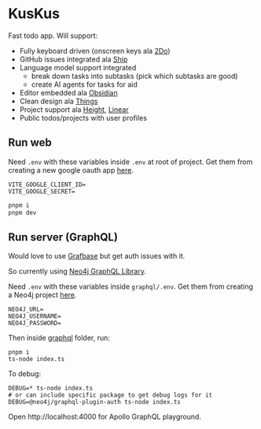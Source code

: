 # KusKus

Fast todo app. Will support:

- Fully keyboard driven (onscreen keys ala [2Do](https://www.2doapp.com/))
- GitHub issues integrated ala [Ship](https://www.realartists.com/blog/ship-20.html)
- Language model support integrated
  - break down tasks into subtasks (pick which subtasks are good)
  - create AI agents for tasks for aid
- Editor embedded ala [Obsidian](https://obsidian.md/)
- Clean design ala [Things](https://culturedcode.com/things/)
- Project support ala [Height](https://height.app/), [Linear](https://linear.app/)
- Public todos/projects with user profiles

## Run web

Need `.env` with these variables inside `.env` at root of project. Get them from creating a new google oauth app [here](https://console.cloud.google.com/welcome).

```
VITE_GOOGLE_CLIENT_ID=
VITE_GOOGLE_SECRET=
```

```bash
pnpm i
pnpm dev
```

## Run server (GraphQL)

Would love to use [Grafbase](https://grafbase.com/) but get auth issues with it.

So currently using [Neo4j GraphQL Library](https://neo4j.com/docs/graphql-manual/current/).

Need `.env` with these variables inside `graphql/.env`. Get them from creating a Neo4j project [here](https://console.neo4j.io).

```
NEO4J_URL=
NEO4J_USERNAME=
NEO4J_PASSWORD=
```

Then inside [graphql](graphql) folder, run:

```
pnpm i
ts-node index.ts
```

To debug:

```
DEBUG=* ts-node index.ts
# or can include specific package to get debug logs for it
DEBUG=@neo4j/graphql-plugin-auth ts-node index.ts
```

Open http://localhost:4000 for Apollo GraphQL playground.
